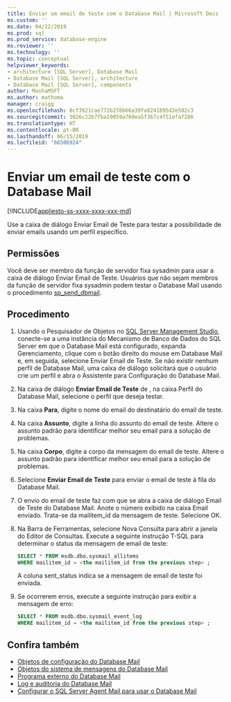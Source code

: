 ```yaml
---
title: Enviar um email de teste com o Database Mail | Microsoft Docs
ms.custom: ''
ms.date: 04/22/2019
ms.prod: sql
ms.prod_service: database-engine
ms.reviewer: ''
ms.technology: ''
ms.topic: conceptual
helpviewer_keywords:
- architecture [SQL Server], Database Mail
- Database Mail [SQL Server], architecture
- Database Mail [SQL Server], components
author: MashaMSFT
ms.author: mathoma
manager: craigg
ms.openlocfilehash: 8cf3921cae772b278b66a39fa8241895d2e582c3
ms.sourcegitcommit: 3026c22b7fba19059a769ea5f367c4f51efaf286
ms.translationtype: HT
ms.contentlocale: pt-BR
ms.lasthandoff: 06/15/2019
ms.locfileid: "66506924"
---
```

# <a name="send-a-test-email-with-database-mail"></a>Enviar um email de teste com o Database Mail  
[!INCLUDE[appliesto-ss-xxxx-xxxx-xxx-md](../../includes/appliesto-ss-xxxx-xxxx-xxx-md.md)]

Use a caixa de diálogo Enviar Email de Teste para testar a possibilidade de enviar emails usando um perfil específico.

## <a name="permissions"></a>Permissões

Você deve ser membro da função de servidor fixa sysadmin para usar a caixa de diálogo Enviar Email de Teste. Usuários que não sejam membros da função de servidor fixa sysadmin podem testar o Database Mail usando o procedimento [sp_send_dbmail](../system-stored-procedures/sp-send-dbmail-transact-sql.md).

## <a name="procedure"></a>Procedimento

1. Usando o Pesquisador de Objetos no [SQL Server Management Studio](../../ssms/download-sql-server-management-studio-ssms.md), conecte-se a uma instância do Mecanismo de Banco de Dados do SQL Server em que o Database Mail está configurado, expanda Gerenciamento, clique com o botão direito do mouse em Database Mail e, em seguida, selecione Enviar Email de Teste. Se não existir nenhum perfil de Database Mail, uma caixa de diálogo solicitará que o usuário crie um perfil e abra o Assistente para Configuração do Database Mail.
1. Na caixa de diálogo **Enviar Email de Teste** de <instance name>, na caixa Perfil do Database Mail, selecione o perfil que deseja testar.
1. Na caixa **Para**, digite o nome do email do destinatário do email de teste.
1. Na caixa **Assunto**, digite a linha do assunto do email de teste. Altere o assunto padrão para identificar melhor seu email para a solução de problemas.
1. Na caixa **Corpo**, digite a corpo da mensagem do email de teste. Altere o assunto padrão para identificar melhor seu email para a solução de problemas.
1. Selecione **Enviar Email de Teste** para enviar o email de teste à fila do Database Mail.
1. O envio do email de teste faz com que se abra a caixa de diálogo Email de Teste do Database Mail. Anote o número exibido na caixa Email enviado. Trata-se da mailitem_id da mensagem de teste. Selecione OK.
1. Na Barra de Ferramentas, selecione Nova Consulta para abrir a janela do Editor de Consultas. Execute a seguinte instrução T-SQL para determinar o status da mensagem de email de teste:

    ```sql
    SELECT * FROM msdb.dbo.sysmail_allitems 
    WHERE mailitem_id = <the mailitem_id from the previous step> ;
    ```

    A coluna sent_status indica se a mensagem de email de teste foi enviada.

1. Se ocorrerem erros, execute a seguinte instrução para exibir a mensagem de erro:

    ```sql
    SELECT * FROM msdb.dbo.sysmail_event_log 
    WHERE mailitem_id = <the mailitem_id from the previous step> ;
    ```


##  <a name="RelatedContent"></a> Confira também 
  
-   [Objetos de configuração do Database Mail](../../relational-databases/database-mail/database-mail-configuration-objects.md)
-   [Objetos do sistema de mensagens do Database Mail](../../relational-databases/database-mail/database-mail-messaging-objects.md)
-   [Programa externo do Database Mail](../../relational-databases/database-mail/database-mail-external-program.md)
-   [Log e auditoria do Database Mail](../../relational-databases/database-mail/database-mail-log-and-audits.md)
-   [Configurar o SQL Server Agent Mail para usar o Database Mail](../../relational-databases/database-mail/configure-sql-server-agent-mail-to-use-database-mail.md)
  
  
